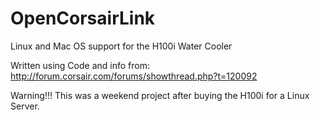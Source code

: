 OpenCorsairLink
===============

Linux and Mac OS support for the H100i Water Cooler

Written using Code and info from:
http://forum.corsair.com/forums/showthread.php?t=120092

Warning!!! This was a weekend project after buying the H100i for a Linux Server.
